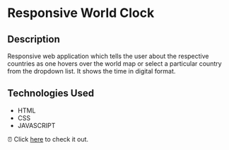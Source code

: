 # Responsive World Clock

## Description

Responsive web application which tells the user about the respective countries as one hovers over the world map or select a particular country from the
dropdown list. It shows the time in digital format.

## Technologies Used

-   HTML
-   CSS
-   JAVASCRIPT

⏰ Click [here](https://bhavya4official.github.io/responsive-world-clock/) to check it out.
